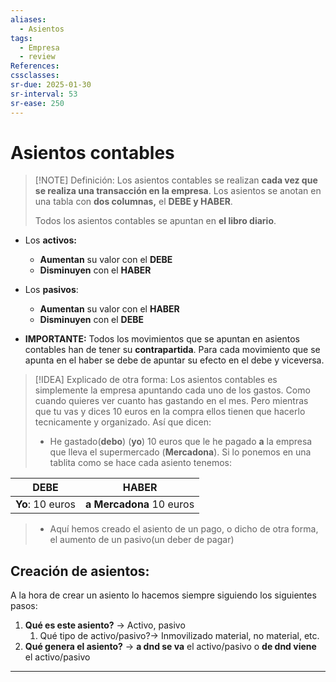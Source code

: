 ```yaml
---
aliases:
  - Asientos
tags:
  - Empresa
  - review
References: 
cssclasses:
sr-due: 2025-01-30
sr-interval: 53
sr-ease: 250
---
```

# Asientos contables

> [!NOTE] Definición: 
> Los asientos contables se realizan **cada vez que se realiza una transacción en la empresa**. 
> Los asientos se anotan en una tabla con **dos columnas,** el **DEBE y HABER**.
> 
> Todos los asientos contables se apuntan en **el libro diario**.


+ Los **activos:**
	+ **Aumentan** su valor con el **DEBE**
	+ **Disminuyen** con el **HABER**
+ Los **pasivos**:
	+ **Aumentan** su valor con el **HABER**
	+ **Disminuyen** con el **DEBE**

+ **IMPORTANTE:** Todos los movimientos que se apuntan en asientos contables han de tener su **contrapartida**. 
  Para cada movimiento que se apunta en el haber se debe de apuntar su efecto en el debe y viceversa.

> [!IDEA] Explicado de otra forma:
> Los asientos contables es simplemente la empresa apuntando cada uno de los gastos. Como cuando quieres ver cuanto has gastando en el mes. Pero mientras que tu vas y dices 10 euros en la compra ellos tienen que hacerlo tecnicamente y organizado. Así que dicen: 
> + He gastado(**debo**) (**yo**) 10 euros que le he pagado **a** la empresa que lleva el supermercado (**Mercadona**). Si lo ponemos en una tablita como se hace cada asiento tenemos:
>   
>   
| DEBE             | HABER                    |
| ---------------- | ------------------------ |
| **Yo**: 10 euros | **a Mercadona** 10 euros |
>  
>  +  Aquí hemos creado el asiento de un pago, o dicho de otra forma, el aumento de un pasivo(un deber de pagar)



## Creación de asientos:
A la hora de crear un asiento lo hacemos siempre siguiendo los siguientes pasos:
1. **Qué es este asiento?** → Activo, pasivo
	1. Qué tipo de activo/pasivo?→ Inmovilizado material, no material, etc.
2. **Qué genera el asiento?** → **a dnd se va** el activo/pasivo o **de dnd viene** el activo/pasivo
***